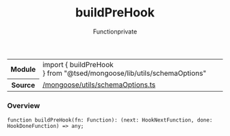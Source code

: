 
<header class="symbol-info-header"><h1 id="buildprehook">buildPreHook</h1><label class="symbol-info-type-label function">Function</label><label class="api-type-label private" title="private">private</label></header>
<!-- summary -->
<section class="symbol-info"><table class="is-full-width"><tbody><tr><th>Module</th><td><div class="lang-typescript"><span class="token keyword">import</span> { buildPreHook }&nbsp;<span class="token keyword">from</span>&nbsp;<span class="token string">"@tsed/mongoose/lib/utils/schemaOptions"</span></div></td></tr><tr><th>Source</th><td><a href="https://github.com/Romakita/ts-express-decorators/blob/v4.8.0/src//mongoose/utils/schemaOptions.ts#L0-L0">/mongoose/utils/schemaOptions.ts</a></td></tr></tbody></table></section>
<!-- overview -->


### Overview


<pre><code class="typescript-lang ">function <span class="token function">buildPreHook</span><span class="token punctuation">(</span>fn<span class="token punctuation">:</span> Function<span class="token punctuation">)</span><span class="token punctuation">:</span> <span class="token punctuation">(</span>next<span class="token punctuation">:</span> HookNextFunction<span class="token punctuation">,</span> done<span class="token punctuation">:</span> HookDoneFunction<span class="token punctuation">)</span> => <span class="token keyword">any</span><span class="token punctuation">;</span></code></pre>


<!-- Parameters -->

<!-- Description -->

<!-- Members -->

